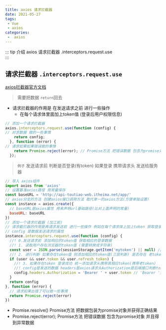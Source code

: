 ```yaml
---
title: axios 请求拦截器
date: 2021-05-27
tags:
 - Vue
 - axios
categories:
 -  axios
---
```


::: tip 介绍
axios 请求拦截器 .interceptors.request.use<br>
:::

<!-- more -->

## 请求拦截器 `.interceptors.request.use`

[axios拦截器官方文档](http://www.axios-js.com/zh-cn/docs/)

>需要把数据 `return`回去

* 请求拦截器的作用是 在发送请求之前 进行一些操作 
  * 在每个请求体里面加上token值 (登录后用户权限信息)

```js
// 添加一个请求拦截器
axios.interceptors.request.use(function (config) {
// 对求数据 做的一些事情
    return config;
  }, function (error) {
// 请求如果如果错误做的事情
    return Promise.reject(error); // Promise方法 把错误数据 包含为promise对象 并且得到异常数据
  });
```

>`例子` 发送请求前 判断是否登录(有token) 如果登录 携带请求头 发送给服务器

```js
// 导入 axios组件
import axios from 'axios'
// 设置基准axios路径 用常量保存
const baseURL = 'http://api-toutiao-web.itheima.net/app/'
// axios分支的方法 创建axios接口调用方法 取代单一的axios方法(方便单独设置)
const instance = axios.create({
  // baseURL是axios属性 用来声明url基础路径(比对上面声明的常量)
  baseURL: baseURL
})
// 添加一个请求拦截器 (加工前)
// 请求截拦器的作用是再请求发送前 进行一些操作 例如在每个请求体上加上token 获取登录权限后的数据
// config 是数据发送请求的属性
instance.interceptors.request.use(function (config) {
  //! 0.发送请求前 添加响应的token值 获取相应的登录数据
  //! 1. 读取用户存在浏览器的token值 (需要转换成字符串)
  const user = JSON.parse(sessionStorage.getItem('mytoken') || null) //! 如果没有token 赋值为null
  //! 2. 进行判断 如果存在token值 则添加相应的token值(三层判断) 是否存在 老token 新token
  if (user && user.token && user.refresh_token) {
    //! 3. 如果存在token 登录成功 统一添加请求头携带其相应token(携带老token)
    //! config是发送的数据 headers是axios请求头Authorization是后端接口判断token的属性名
    config.headers.Authorization = 'Bearer ' + user.token // 'Bearer '是后端声明的token前置
  }
  return config
}, function (error) {
  // 请求如果出错了可以做一些事情
  return Promise.reject(error)
})
```

* Promise.resolve() Promise方法 把数据包装为promise对象并获得正确结果
* Promise.reject(error); Promise方法 把错误数据 包含为promise对象 并且得到异常数据
